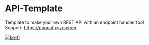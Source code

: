 # API-Template
Template to make your own REST API with an endpoint handler too!
Support: https://popcat.xyz/server

[![ko-fi](https://ko-fi.com/img/githubbutton_sm.svg)](https://ko-fi.com/Y8Y56OOQW)
